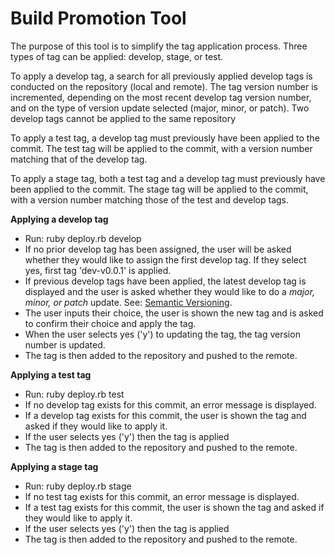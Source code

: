 # Build Promotion Tool

The purpose of this tool is to simplify the tag application process. Three types of tag can be applied: develop, stage, or test.

To apply a develop tag, a search for all previously applied develop tags is conducted on the repository (local and remote). The tag version number is incremented, depending on the most recent develop tag version number, and on the type of version update selected (major, minor, or patch).
Two develop tags cannot be applied to the same repository

To apply a test tag, a develop tag must previously have been applied to the commit. The test tag will be applied to the commit, with a version number matching that of the develop tag.

To apply a stage tag, both a test tag and a develop tag must previously have been applied to the commit. The stage tag will be applied to the commit, with a version number matching those of the test and develop tags.

__Applying a develop tag__
- Run: ruby deploy.rb develop
- If no prior develop tag has been assigned, the user will be asked whether they would like to assign the first develop tag. If they select yes, first tag 'dev-v0.0.1' is applied.
- If previous develop tags have been applied, the latest develop tag is displayed and the user is asked whether they would like to do a _major, minor, or patch_ update. See: [Semantic Versioning](http://semver.org).
- The user inputs their choice, the user is shown the new tag and is asked to confirm their choice and apply the tag.
- When the user selects yes ('y') to updating the tag, the tag version number is updated.
- The tag is then added to the repository and pushed to the remote.

__Applying a test tag__
- Run: ruby deploy.rb test
- If no develop tag exists for this commit, an error message is displayed.
- If a develop tag exists for this commit, the user is shown the tag and asked if they would like to apply it.
- If the user selects yes ('y') then the tag is applied
- The tag is then added to the repository and pushed to the remote.

__Applying a stage tag__
- Run: ruby deploy.rb stage
- If no test tag exists for this commit, an error message is displayed.
- If a test tag exists for this commit, the user is shown the tag and asked if they would like to apply it.
- If the user selects yes ('y') then the tag is applied
- The tag is then added to the repository and pushed to the remote.
